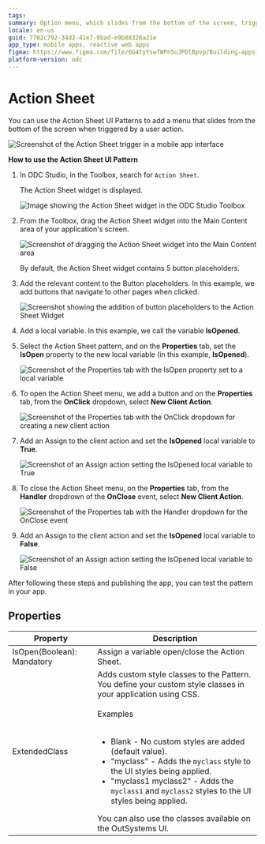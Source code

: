 ```yaml
---
tags:  
summary: Option menu, which slides from the bottom of the screen, triggered by a user action.
locale: en-us
guid: 7702c792-34d2-41e7-9bad-e9b88326a21e
app_type: mobile apps, reactive web apps
figma: https://www.figma.com/file/6G4tyYswfWPn5uJPDlBpvp/Building-apps?type=design&node-id=3203%3A12251&t=ZwHw8hXeFhwYsO5V-1
platform-version: odc
---
```


# Action Sheet

You can use the Action Sheet UI Patterns to add a menu that slides from the bottom of the screen when triggered by a user action.

![Screenshot of the Action Sheet trigger in a mobile app interface](images/actionsheet-1-ss.png "Action Sheet Trigger")

**How to use the Action Sheet UI Pattern**

1. In ODC Studio, in the Toolbox, search for `Action Sheet`.

    The Action Sheet widget is displayed.

    ![Image showing the Action Sheet widget in the ODC Studio Toolbox](images/actionsheet-2-ss.png "Action Sheet Widget in Toolbox")

1. From the Toolbox, drag the Action Sheet widget into the Main Content area of your application's screen.

    ![Screenshot of dragging the Action Sheet widget into the Main Content area](images/actionsheet-3-ss.png "Placing Action Sheet Widget")

    By default, the Action Sheet widget contains 5 button placeholders. 

1. Add the relevant content to the Button placeholders. In this example, we add buttons that navigate to other pages when clicked. 

    ![Screenshot showing the addition of button placeholders to the Action Sheet Widget](images/actionsheet-5-ss.png "Adding Buttons to Action Sheet Widget")

1. Add a local variable. In this example, we call the variable **IsOpened**. 

1. Select the Action Sheet pattern, and on the **Properties** tab, set the **IsOpen** property to the new local variable (in this example, **IsOpened**).

    ![Screenshot of the Properties tab with the IsOpen property set to a local variable](images/actionsheet-4-ss.png "Setting IsOpen Property")

1. To open the Action Sheet menu, we add a button and on the **Properties** tab, from the **OnClick** dropdown, select **New Client Action**.

    ![Screenshot of the Properties tab with the OnClick dropdown for creating a new client action](images/actionsheet-6-ss.png "Creating OnClick Event")

1. Add an Assign to the client action and set the **IsOpened** local variable to **True**. 

    ![Screenshot of an Assign action setting the IsOpened local variable to True](images/actionsheet-7-ss.png "Assigning IsOpened to True")

1. To close the Action Sheet menu, on the **Properties** tab, from the **Handler** dropdrown of the **OnClose** event, select **New Client Action**.
    
    ![Screenshot of the Properties tab with the Handler dropdown for the OnClose event](images/actionsheet-8-ss.png "Setting OnClose Handler")

1. Add an Assign to the client action and set the **IsOpened** local variable to **False**. 

    ![Screenshot of an Assign action setting the IsOpened local variable to False](images/actionsheet-9-ss.png "Assigning IsOpened to False")

After following these steps and publishing the app, you can test the pattern in your app. 
       
## Properties

| Property                   | Description                                                                                                                                                                                                                                                                                                                                                                                                                                                                                                                                                                                                                       |
|----------------------------|-----------------------------------------------------------------------------------------------------------------------------------------------------------------------------------------------------------------------------------------------------------------------------------------------------------------------------------------------------------------------------------------------------------------------------------------------------------------------------------------------------------------------------------------------------------------------------------------------------------------------------------|
| IsOpen(Boolean): Mandatory | Assign a variable open/close the Action Sheet.                                                                                                                                                                                                                                                                                                                                                                                                                                                                                                                                                                                    |
| ExtendedClass              | Adds custom style classes to the Pattern. You define your custom style classes in your application using CSS.<br/><br/>Examples<br/><br/><ul><li>Blank - No custom styles are added (default value).</li><li>"myclass" - Adds the ``myclass`` style to the UI styles being applied.</li><li>"myclass1 myclass2" - Adds the ``myclass1`` and ``myclass2`` styles to the UI styles being applied.</li></ul>You can also use the classes available on the OutSystems UI. |
